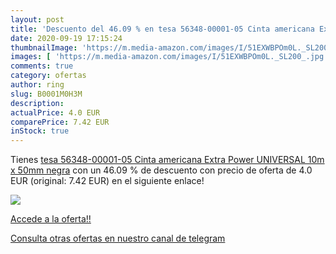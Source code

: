 ```yaml
---
layout: post
title: 'Descuento del 46.09 % en tesa 56348-00001-05 Cinta americana Extr'
date: 2020-09-19 17:15:24
thumbnailImage: 'https://m.media-amazon.com/images/I/51EXWBPOm0L._SL200_.jpg'
images: [ 'https://m.media-amazon.com/images/I/51EXWBPOm0L._SL200_.jpg' ]
comments: true
category: ofertas
author: ring
slug: B0001M0H3M
description:
actualPrice: 4.0 EUR
comparePrice: 7.42 EUR
inStock: true
---
```


Tienes [tesa 56348-00001-05 Cinta americana Extra Power UNIVERSAL 10m x 50mm negra](https://www.amazon.com/dp/B0001M0H3M/?tag=redken08-20) con un 46.09 % de descuento con precio de oferta de 4.0 EUR (original: 7.42 EUR) en el siguiente enlace!

[![](https://m.media-amazon.com/images/I/51EXWBPOm0L._SL200_.jpg)](https://www.amazon.com/dp/B0001M0H3M/?tag=redken08-20)

[Accede a la oferta!!](https://www.amazon.com/dp/B0001M0H3M/?tag=redken08-20)

[Consulta otras ofertas en nuestro canal de telegram](https://t.me/s/ofertas25)
